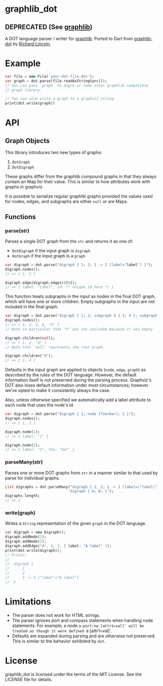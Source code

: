 # graphlib_dot

## DEPRECATED (See [graphlib](https://pub.dartlang.org/packages/graphlib))

A DOT language parser / writer for [graphlib](https://pub.dartlang.org/packages/graphlib).
Ported to Dart from [graphlib-dot](https://github.com/cpettitt/graphlib-dot)
by [Richard Lincoln](http://git.io/rwl).

# Example

```dart
var file = new File('your-dot-file.dot');
var graph = dot.parse(file.readAsStringSync());
// You can pass `graph` to dagre or some other graphlib compatible
// graph library.

// You can also write a graph to a graphviz string.
print(dot.write(graph))
```

# API

## Graph Objects

This library introduces two new types of graphs:

1. `DotGraph`
2. `DotDigraph`

These graphs differ from the graphlib compound graphs in that they always contain
an Map for their value. This is similar to how attributes work with graphs
in graphviz.

It is possible to serialize regular graphlib graphs provided the values used
for nodes, edges, and subgraphs are either `null` or are Maps.

## Functions

### parse(str)

Parses a single DOT graph from the `str` and returns it as one of:

* `DotDigraph` if the input graph is `digraph`
* `DotGraph` if the input graph is a `graph`

```dart
var digraph = dot.parse("digraph { 1; 2; 1 -> 2 [label="label"] }");
digraph.nodes();
// => [ 1, 2 ]

digraph.edge(digraph.edges()[0]);
// => { label: "label", id: /* unique id here */ }
```

This function treats subgraphs in the input as nodes in the final DOT graph,
which will have one or more children. Empty subgraphs in the input are not
included in the final graph.

```dart
var digraph = dot.parse("digraph { 1; 2; subgraph X { 3; 4 }; subgraph Y {} }");
digraph.nodes();
// => [ 1, 2, 3, 4, "X" ]
// Note in particular that "Y" was not included because it was empty.

digraph.children(null);
// => [ 1, 2, "X" ]
// Note that `null` represents the root graph.

digraph.children("X");
// => [ 3, 4 ]
```

Defaults in the input graph are applied to objects (`node`, `edge`, `graph`) as
described by the rules of the DOT language. However, the default information
itself is not preserved during the parsing process. Graphviz's DOT also loses
default information under most circumstances; however we've opted to make it
consistently always the case.

Also, unless otherwise specified we automatically add a label attribute to
each node that uses the node's id.

```dart
var digraph = dot.parse("digraph { 1; node [foo=bar]; 2 }");
digraph.nodes();
// => [ 1, 2 ]

digraph.node(1);
// => { label: "1" }

digraph.node(2);
// => { label: "2", foo: "bar" }
```

### parseMany(str)

Parses one or more DOT graphs from `str` in a manner similar to that used
by parse for individual graphs.

```dart
List digraphs = dot.parseMany("digraph { 1; 2; 1 -> 2 [label=\"label\"] }\n" +
                             "digraph { A; B; }");
digraphs.length;
// => 2
```

### write(graph)

Writes a `String` representation of the given `graph` in the DOT language.

```dart
var digraph = new Digraph();
digraph.addNode(1);
digraph.addNode(2);
digraph.addEdge("A", 1, 2, { label: "A label" });
print(dot.write(digraph));
// Prints:
//
//  digraph {
//      1
//      2
//      1 -> 2 ["label"="A label"]
//  }
```

# Limitations

* The parser does not work for HTML strings.
* The parser ignores port and compass statements when handling node statements.
  For example, a node `a:port:nw [attr1=val]' will be treated as though it were
  defined `a [attr1=val]`.
* Defaults are expanded during parsing and are otherwise not preserved. This is
  similar to the behavior exhibited by `dot`.

# License

graphlib_dot is licensed under the terms of the MIT License. See the LICENSE file
for details.

